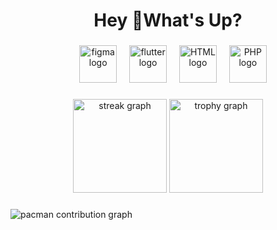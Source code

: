 <h1 align="center">Hey 👋What's Up?</h1>

###

<div align="center">
  <img width="12" />
  <img src="https://skillicons.dev/icons?i=figma" height="60" alt="figma logo"  />
  <img width="12" />
  <img src="https://skillicons.dev/icons?i=flutter" height="60" alt="flutter logo"  />
  <img width="12" />
  <img src="https://skillicons.dev/icons?i=HTML" height="60" alt="HTML logo"  />
  <img width="12" />
  <img src="https://skillicons.dev/icons?i=PHP" height="60" alt="PHP logo"  />
</div>

###

<div align="center">
  <img src="https://streak-stats.demolab.com?user=Abdannawwaf1&locale=en&mode=daily&theme=dracula&hide_border=false&border_radius=5&order=3" height="150" alt="streak graph"  />
  <img src="https://github-profile-trophy.vercel.app?username=Abdannawwaf1&theme=dracula&column=-1&row=1&margin-w=8&margin-h=8&no-bg=false&no-frame=false&order=4" height="150" alt="trophy graph"  />
</div>

###

<picture>
  <source media="(prefers-color-scheme: dark)" srcset="https://raw.githubusercontent.com/Abdannawwaf1/Abdannawwaf1/output/pacman-contribution-graph-dark.svg">
  <source media="(prefers-color-scheme: light)" srcset="https://raw.githubusercontent.com/Abdannawwaf1/Abdannawwaf1/output/pacman-contribution-graph.svg">
  <img alt="pacman contribution graph" src="https://raw.githubusercontent.com/Abdannawwaf1/Abdannawwaf1/output/pacman-contribution-graph.svg">
</picture>

###
